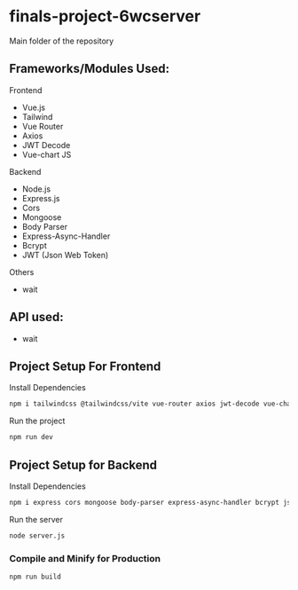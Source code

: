 # finals-project-6wcserver

Main folder of the repository

## Frameworks/Modules Used:

Frontend
  - Vue.js
  - Tailwind
  - Vue Router
  - Axios
  - JWT Decode
  - Vue-chart JS

Backend
  - Node.js
  - Express.js
  - Cors
  - Mongoose
  - Body Parser
  - Express-Async-Handler
  - Bcrypt
  - JWT (Json Web Token)

Others
  -  wait

## API used:
  - wait

## Project Setup For Frontend

Install Dependencies
```sh
npm i tailwindcss @tailwindcss/vite vue-router axios jwt-decode vue-chartjs chart.js
```

Run the project
```sh
npm run dev
```

## Project Setup for Backend

Install Dependencies
```sh
npm i express cors mongoose body-parser express-async-handler bcrypt jsonwebtoken
```

Run the server
```sh
node server.js
```

### Compile and Minify for Production

```sh
npm run build
```
